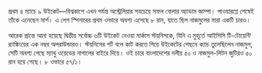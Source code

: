 প্রথম ৪ ম্যাচে ৯ উইকেট—বিশ্বকাপে এখন পর্যন্ত অস্ট্রেলিয়ার সবচেয়ে সফল বোলার অ্যাডাম জাম্পা। পাওয়ারপ্লে শেষেই তাঁকে এনেছেন মার্শ। এ লেগ স্পিনারের প্রথম ওভারে অবশ্য এসেছে ৮ রান, যাতে ছিল নাজমুলের মারা একটি চারও।

আরেক প্রান্তে আনা হয়েছে দ্বিতীয় সর্বোচ্চ ৬টি উইকেট নেওয়া মার্কাস স্টয়নিসকে, যিনি এ মুহূর্তে আইসিসি টি-টোয়েন্টি র‍্যাঙ্কিংয়ের এক নম্বর অলরাউন্ডারও। স্টয়নিসের শর্ট বলে কাট করতে গিয়ে উইকেটের পেছনে ক্যাচ তুলেছিলেন নাজমুল, সেটি অবশ্য গেছে ম্যাথু ওয়েডের নাগালের বাইরে দিয়ে। ওই চারে বাংলাদেশের দলীয় ৫০ ও নাজমুল-লিটন জুটিরও ৫০ রান হয়ে গেছে। ৮ ওভারে ৫৭/১।
